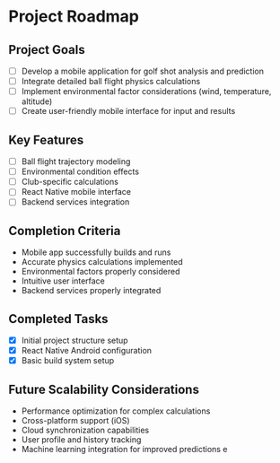 # Project Roadmap

## Project Goals
- [ ] Develop a mobile application for golf shot analysis and prediction
- [ ] Integrate detailed ball flight physics calculations
- [ ] Implement environmental factor considerations (wind, temperature, altitude)
- [ ] Create user-friendly mobile interface for input and results

## Key Features
- [ ] Ball flight trajectory modeling
- [ ] Environmental condition effects
- [ ] Club-specific calculations
- [ ] React Native mobile interface
- [ ] Backend services integration

## Completion Criteria
- Mobile app successfully builds and runs
- Accurate physics calculations implemented
- Environmental factors properly considered
- Intuitive user interface
- Backend services properly integrated

## Completed Tasks
- [x] Initial project structure setup
- [x] React Native Android configuration
- [x] Basic build system setup

## Future Scalability Considerations
- Performance optimization for complex calculations
- Cross-platform support (iOS)
- Cloud synchronization capabilities
- User profile and history tracking
- Machine learning integration for improved predictions
e 